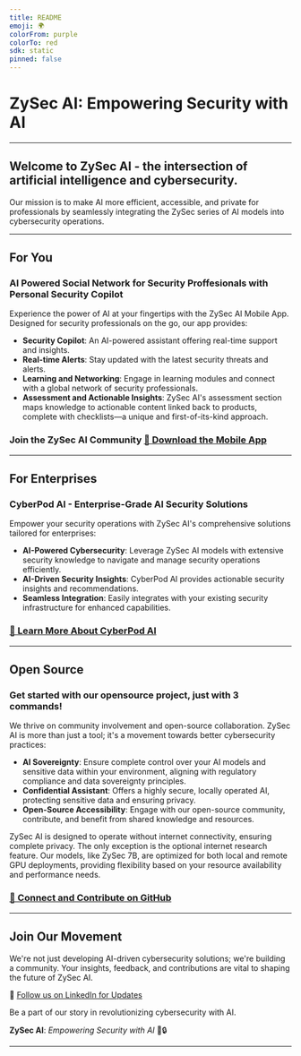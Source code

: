 ```yaml
---
title: README
emoji: 🌍
colorFrom: purple
colorTo: red
sdk: static
pinned: false
---
```


# ZySec AI: Empowering Security with AI

---

## Welcome to ZySec AI - the intersection of artificial intelligence and cybersecurity.

Our mission is to make AI more efficient, accessible, and private for professionals by seamlessly integrating the ZySec series of AI models into cybersecurity operations.

---

## For You

### AI Powered Social Network for Security Proffesionals with Personal Security Copilot

Experience the power of AI at your fingertips with the ZySec AI Mobile App. Designed for security professionals on the go, our app provides:
- **Security Copilot**: An AI-powered assistant offering real-time support and insights.
- **Real-time Alerts**: Stay updated with the latest security threats and alerts.
- **Learning and Networking**: Engage in learning modules and connect with a global network of security professionals.
- **Assessment and Actionable Insights**: ZySec AI's assessment section maps knowledge to actionable content linked back to products, complete with checklists—a unique and first-of-its-kind approach.
### Join the ZySec AI Community [🔗 Download the Mobile App](https://www.zysec.app)

---

## For Enterprises

### CyberPod AI - Enterprise-Grade AI Security Solutions

Empower your security operations with ZySec AI's comprehensive solutions tailored for enterprises:
- **AI-Powered Cybersecurity**: Leverage ZySec AI models with extensive security knowledge to navigate and manage security operations efficiently.
- **AI-Driven Security Insights**: CyberPod AI provides actionable security insights and recommendations.
- **Seamless Integration**: Easily integrates with your existing security infrastructure for enhanced capabilities.


### [🔗 Learn More About CyberPod AI](https://www.zysec.ai)

---

## Open Source

### Get started with our opensource project, just with 3 commands!

We thrive on community involvement and open-source collaboration. ZySec AI is more than just a tool; it's a movement towards better cybersecurity practices:
- **AI Sovereignty**: Ensure complete control over your AI models and sensitive data within your environment, aligning with regulatory compliance and data sovereignty principles.
- **Confidential Assistant**: Offers a highly secure, locally operated AI, protecting sensitive data and ensuring privacy.
- **Open-Source Accessibility**: Engage with our open-source community, contribute, and benefit from shared knowledge and resources.

ZySec AI is designed to operate without internet connectivity, ensuring complete privacy. The only exception is the optional internet research feature. Our models, like ZySec 7B, are optimized for both local and remote GPU deployments, providing flexibility based on your resource availability and performance needs.

### [🔗 Connect and Contribute on GitHub](https://github.com/ZySec-AI/ZySec)

---

## Join Our Movement

We're not just developing AI-driven cybersecurity solutions; we're building a community. Your insights, feedback, and contributions are vital to shaping the future of ZySec AI.

🔗 [Follow us on LinkedIn for Updates](https://www.linkedin.com/company/zysec-ai)

Be a part of our story in revolutionizing cybersecurity with AI.

**ZySec AI**: *Empowering Security with AI* 🚀🔒

---
